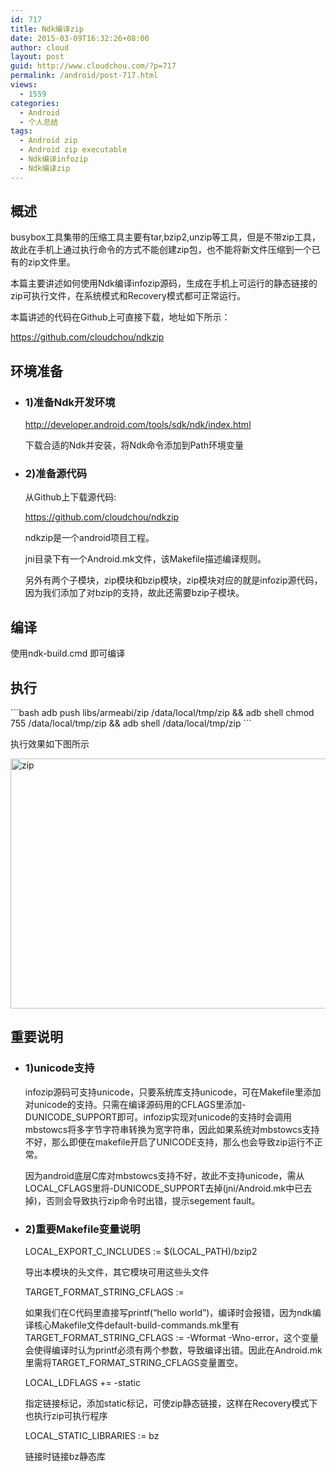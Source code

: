 ```yaml
---
id: 717
title: Ndk编译zip
date: 2015-03-09T16:32:26+08:00
author: cloud
layout: post
guid: http://www.cloudchou.com/?p=717
permalink: /android/post-717.html
views:
  - 1559
categories:
  - Android
  - 个人总结
tags:
  - Android zip
  - Android zip executable
  - Ndk编译infozip
  - Ndk编译zip
---
```

<h2>概述</h2>
<p>busybox工具集带的压缩工具主要有tar,bzip2,unzip等工具，但是不带zip工具，故此在手机上通过执行命令的方式不能创建zip包，也不能将新文件压缩到一个已有的zip文件里。</p>
<p>本篇主要讲述如何使用Ndk编译infozip源码，生成在手机上可运行的静态链接的zip可执行文件，在系统模式和Recovery模式都可正常运行。</p>
<p>本篇讲述的代码在Github上可直接下载，地址如下所示：</p>
<p><a href="https://github.com/cloudchou/ndkzip" target="_blank"> https://github.com/cloudchou/ndkzip </a></p>

<h2>环境准备</h2>
<ul>
<li>
  <h3>1)准备Ndk开发环境</h3>
  <p><a href="http://developer.android.com/tools/sdk/ndk/index.html " target="_blank"> http://developer.android.com/tools/sdk/ndk/index.html</a></p>
  <p>下载合适的Ndk并安装，将Ndk命令添加到Path环境变量</p>
</li>
<li>
  <h3>2)准备源代码</h3>
  <p>从Github上下载源代码:</p>
  <p><a href="https://github.com/cloudchou/ndkzip" target="_blank"> https://github.com/cloudchou/ndkzip </a></p>
  <p>ndkzip是一个android项目工程。</p>
  <p>jni目录下有一个Android.mk文件，该Makefile描述编译规则。</p>
  <p>另外有两个子模块，zip模块和bzip模块，zip模块对应的就是infozip源代码，因为我们添加了对bzip的支持，故此还需要bzip子模块。</p>
  
</li>
</ul>
 
<h2>编译</h2>
<p>使用ndk-build.cmd 即可编译</p>

<h2>执行</h2>
```bash
adb push  libs/armeabi/zip /data/local/tmp/zip  
  && adb shell chmod 755 /data/local/tmp/zip 
    && adb shell /data/local/tmp/zip
```
<p>执行效果如下图所示</p>
<a href="http://www.cloudchou.com/wp-content/uploads/2015/03/zip.png" target="_blank"><img src="http://www.cloudchou.com/wp-content/uploads/2015/03/zip.png" alt="zip" width="962" height="400" class="aligncenter size-full wp-image-721" /></a>

<h2>重要说明</h2>
<ul>
<li>
  <h3>1)unicode支持</h3>
  <p>infozip源码可支持unicode，只要系统库支持unicode，可在Makefile里添加对unicode的支持。只需在编译源码用的CFLAGS里添加-DUNICODE_SUPPORT即可。infozip实现对unicode的支持时会调用mbstowcs将多字节字符串转换为宽字符串，因此如果系统对mbstowcs支持不好，那么即便在makefile开启了UNICODE支持，那么也会导致zip运行不正常。</p>
  <p>因为android底层C库对mbstowcs支持不好，故此不支持unicode，需从LOCAL_CFLAGS里将-DUNICODE_SUPPORT去掉(jni/Android.mk中已去掉)，否则会导致执行zip命令时出错，提示segement fault。</p>
</li>
<li>
  <h3>2)重要Makefile变量说明</h3>
  <p>LOCAL_EXPORT_C_INCLUDES := $(LOCAL_PATH)/bzip2</p>
  <p>导出本模块的头文件，其它模块可用这些头文件</p>
  <p>TARGET_FORMAT_STRING_CFLAGS := </p>
  <p>如果我们在C代码里直接写printf(“hello world”)，编译时会报错，因为ndk编译核心Makefile文件default-build-commands.mk里有TARGET_FORMAT_STRING_CFLAGS := -Wformat -Wno-error，这个变量会使得编译时认为printf必须有两个参数，导致编译出错。因此在Android.mk里需将TARGET_FORMAT_STRING_CFLAGS变量置空。</p>
  <p>LOCAL_LDFLAGS += -static</p>
  <p>   指定链接标记，添加static标记，可使zip静态链接，这样在Recovery模式下也执行zip可执行程序</p>
  <p>LOCAL_STATIC_LIBRARIES := bz</p>
  <p>   链接时链接bz静态库</p>
</li>
</ul>


